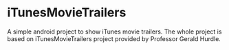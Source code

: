 # iTunesMovieTrailers
A simple android project to show iTunes movie trailers. The whole project is based on iTunesMovieTrailers project provided by Professor Gerald Hurdle.
